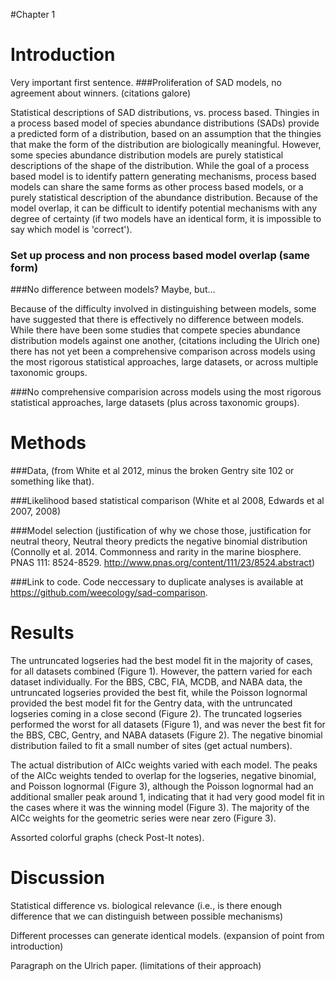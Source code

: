 #Chapter 1

# Introduction
Very important first sentence.
###Proliferation of SAD models, no agreement about winners. (citations galore)



Statistical descriptions of SAD distributions, vs. process based.
Thingies in a process based model of species abundance distributions (SADs) provide a predicted form of a distribution, based on an assumption that the thingies that make the form of the distribution are biologically meaningful.  However, some species abundance distribution models are purely statistical descriptions of the shape of the distribution.  While the goal of a process based model is to identify pattern generating mechanisms, process based models can share the same forms as other process based models, or a purely statistical description of the abundance distribution.  Because of the model overlap, it can be difficult to identify potential mechanisms with any degree of certainty (if two models have an identical form, it is impossible to say which model is 'correct').

### Set up process and non process based model overlap (same form)


###No difference between models?  Maybe, but...

Because of the difficulty involved in distinguishing between models, some have suggested that there is effectively no difference between models.  While there have been some studies that compete species abundance distribution models against one another, (citations including the Ulrich one) there has not yet been a comprehensive comparison across models using the most rigorous statistical approaches, large datasets, or across multiple taxonomic groups.

###No comprehensive comparision across models using the most rigorous statistical approaches, large datasets (plus across taxonomic groups).


# Methods
###Data, (from White et al 2012, minus the broken Gentry site 102 or something like that).


###Likelihood based statistical comparison (White et al 2008, Edwards et al 2007, 2008)


###Model selection (justification of why we chose those, justification for neutral theory, Neutral theory predicts the negative binomial distribution (Connolly et al. 2014. Commonness and rarity in the marine biosphere. PNAS 111: 8524-8529. http://www.pnas.org/content/111/23/8524.abstract)

###Link to code.
Code neccessary to duplicate analyses is available at <https://github.com/weecology/sad-comparison>.


# Results
The untruncated logseries had the best model fit in the majority of cases, for all datasets combined (Figure 1).  However, the pattern varied for each dataset individually.  For the BBS, CBC, FIA, MCDB, and NABA data, the untruncated logseries provided the best fit, while the Poisson lognormal provided the best model fit for the Gentry data, with the untruncated logseries coming in a close second (Figure 2).  The truncated logseries performed the worst for all datasets (Figure 1), and was never the best fit for the BBS, CBC, Gentry, and NABA datasets (Figure 2).  The negative binomial distribution failed to fit a small number of sites (get actual numbers).

The actual distribution of AICc weights varied with each model.  The peaks of the AICc weights tended to overlap for the logseries, negative binomial, and Poisson lognormal (Figure 3), although the Poisson lognormal had an additional smaller peak around 1, indicating that it had very good model fit in the cases where it was the winning model (Figure 3).  The majority of the AICc weights for the geometric series were near zero (Figure 3).

Assorted colorful graphs (check Post-It notes).

# Discussion

Statistical difference vs. biological relevance (i.e., is there enough difference that we can distinguish between possible mechanisms)

Different processes can generate identical models. (expansion of point from introduction)

Paragraph on the Ulrich paper. (limitations of their approach)





